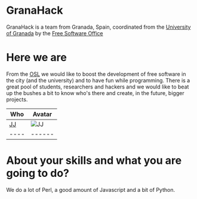 GranaHack
================

GranaHack is a team from Granada, Spain, coordinated from the [University of Granada](http://www.ugr.es) by the [Free Software Office](http://osl.ugr.es)


Here we are
===========================

From the [OSL](http://github.com/oslugr) we would like to boost the development of free software in the city (and the university) and to have fun while programming. There is a great pool of students, researchers and hackers and we would like to beat up the bushes a bit to know who's there and create, in the future, bigger projects.

Who | Avatar |
----| ------ |
[JJ](http://github.com/JJ)|![JJ](https://pbs.twimg.com/profile_images/519369785616789504/qrohKeDR_400x400.png)
----| ------ |


About your skills and what you are going to do?
=======

We do a lot of Perl, a good amount of Javascript and a bit of Python.

